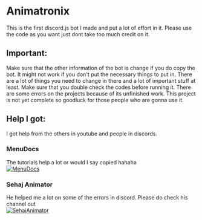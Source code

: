 # Animatronix
  
This is the first discord.js bot I made and put a lot of effort in it. Please use the code as you want just dont take too much credit on it.
  
  
## Important:  
  
Make sure that the other information of the bot is change if you do copy the bot. It might not work if you don't put the necessary things to put in. There are a lot of things you need to change in there and a lot of important stuff at least. Make sure that you double check the codes before running it. There are some errors on the projects because of its unfinished work. This project is not yet complete so goodluck for those people who are gonna use it.
  
  
## Help I got:
  
I got help from the others in youtube and people in discords.
  
### MenuDocs  

The tutorials help a lot or would I say copied hahaha  
[![MenuDocs](https://yt3.ggpht.com/ytc/AAUvwngX85JGhMOMxUmAadrQndbiaKcB4cdv9oztdZYbAA=s176-c-k-c0x00ffffff-no-rj)](https://www.youtube.com/channel/UCpGGFqJP9vYvzFudqnQ-6IA)
  
  
### Sehaj Animator  
  
He helped me a lot on some of the errors in discord. Please do check his channel out  
[![SehajAnimator](https://yt3.ggpht.com/ytc/AAUvwnjQLppR_sctxho-br0jXzX9K_8M7bO6Cg7mwi4aLQ=s176-c-k-c0x00ffffff-no-rj)](https://www.youtube.com/channel/UCXJ173OwKDNRRNpRb1mzm7w)

